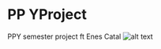 # PP YProject
PPY semester project ft Enes Catal
![alt text](https://pomoc.unicloud.pl/wp-content/uploads/2019/05/Post1_pt2-1521621676616.png)
